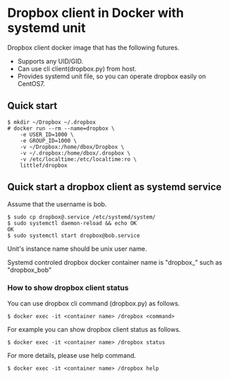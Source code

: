 # Dropbox client in Docker with systemd unit

Dropbox client docker image that has the following futures.

* Supports any UID/GID.
* Can use cli client(dropbox.py) from host.
* Provides systemd unit file, so you can operate dropbox easily on CentOS7.

## Quick start

```shell-session
$ mkdir ~/Dropbox ~/.dropbox
# docker run --rm --name=dropbox \
    -e USER_ID=1000 \
    -e GROUP_ID=1000 \
    -v ~/Dropbox:/home/dbox/Dropbox \
    -v ~/.dropbox:/home/dbox/.dropbox \
    -v /etc/localtime:/etc/localtime:ro \
    littlef/dropbox
```

## Quick start a dropbox client as systemd service

Assume that the username is bob.

```shell-session
$ sudo cp dropbox@.service /etc/systemd/system/
$ sudo systemctl daemon-reload && echo OK
OK
$ sudo systemctl start dropbox@bob.service
```

Unit's instance name should be unix user name.

Systemd controled dropbox docker container name is "dropbox_<instance name>" such as "dropbox_bob"

### How to show dropbox client status

You can use dropbox cli command (dropbox.py) as follows.

```shell-session
$ docker exec -it <container name> /dropbox <command>
```

For example you can show dropbox client status as follows.

```shell-session
$ docker exec -it <container name> /dropbox status
```

For more details, please use help command.

```shell-session
$ docker exec -it <container name> /dropbox help
```


